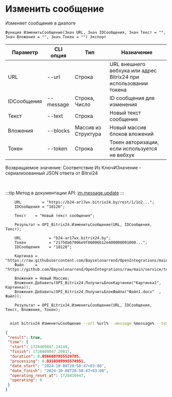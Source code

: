 ﻿---
sidebar_position: 2
---

# Изменить сообщение
 Изменяет сообщение в диалоге



`Функция ИзменитьСообщение(Знач URL, Знач IDСообщения, Знач Текст = "", Знач Вложения = "", Знач Токен = "") Экспорт`

  | Параметр | CLI опция | Тип | Назначение |
  |-|-|-|-|
  | URL | --url | Строка | URL внешнего вебхука или адрес Bitrix24 при использовании токена |
  | IDСообщения | --message | Строка, Число | ID сообщения для изменения |
  | Текст | --text | Строка | Новый текст сообщения |
  | Вложения | --blocks | Массив из Структура | Новый массив блоков вложений |
  | Токен | --token | Строка | Токен авторизации, если используется не вебхук |

  
  Возвращаемое значение:   Соответствие Из КлючИЗначение - сериализованный JSON ответа от Bitrxi24

<br/>

:::tip
Метод в документации API: [im.message.update](https://dev.1c-bitrix.ru/learning/course/?COURSE_ID=93&LESSON_ID=12117)
:::
<br/>


```bsl title="Пример кода"
    URL         = "https://b24-ar17wx.bitrix24.by/rest/1/1o2...";
    IDСообщения = "18126";

    Текст    = "Новый текст сообщения";

    Результат = OPI_Bitrix24.ИзменитьСообщение(URL, IDСообщения, Текст);

    URL            = "b24-ar17wx.bitrix24.by";
    Токен          = "21750a67006e9f06006b12e400000001000...";
    IDСообщения    = "18128";

    Картинка = "https://raw.githubusercontent.com/Bayselonarrend/OpenIntegrations/main/service/test_data/picture.jpg";
    Файл     = "https://github.com/Bayselonarrend/OpenIntegrations/raw/main/service/test_data/document.docx";

    Вложения = Новый Массив;
    Вложения.Добавить(OPI_Bitrix24.ПолучитьБлокКартинки("Картинка1", Картинка));
    Вложения.Добавить(OPI_Bitrix24.ПолучитьБлокФайла("Файл1.docx"  , Файл));

    Результат = OPI_Bitrix24.ИзменитьСообщение(URL, IDСообщения, Текст, Вложения, Токен);
```



```sh title="Пример команды CLI"
    
  oint bitrix24 ИзменитьСообщение --url %url% --message %message% --text %text% --blocks %blocks% --token %token%

```

```json title="Результат"
{
 "result": true,
 "time": {
  "start": 1728409847.24148,
  "finish": 1728409847.29817,
  "duration": 0.0566887855529785,
  "processing": 0.0310389995574951,
  "date_start": "2024-10-08T20:50:47+03:00",
  "date_finish": "2024-10-08T20:50:47+03:00",
  "operating_reset_at": 1728410447,
  "operating": 0
 }
}
```
